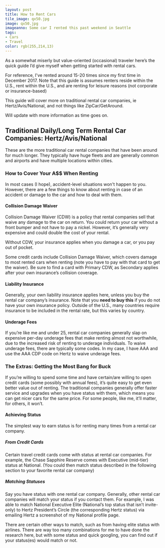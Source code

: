 ```yaml
---
layout: post
title: How to Rent Cars
tile_image: qx50.jpg
image: qx50.jpg
imageanno: Some car I rented this past weekend in Seattle
tags: 
- Cars
- Travel
color: rgb(255,214,13)
---
```

As a somewhat miserly but value-oriented (occasional) traveler here’s the quick guide I’d give myself when getting started with rental cars.

For reference, I've rented around 15-20 times since my first time in December 2017. Note that this guide is assumes renters reside within the U.S., rent within the U.S., and are renting for leisure reasons (not corporate or insurance-based)

This guide will cover more on traditional rental car companies, ie Hertz/Avis/National, and not things like ZipCar/GetAround.

Will update with more information as time goes on.

## Traditional Daily/Long Term Rental Car Companies: Hertz/Avis/National
These are the more traditional car rental companies that have been around for much longer. They typically have huge fleets and are generally common and airports and have multiple locations within cities.

### How to Cover Your A$$ When Renting
In most cases (I hope), accident-level situations won't happen to you. However, there are a few things to know about renting in case of an accident or damage to the car and how to deal with them.

#### Collision Damage Waiver
Collision Damage Waiver (CDW) is a policy that rental companies sell that waive any damage to the car on return. You could return your car without a front bumper and not have to pay a nickel. However, it’s generally very expensive and could double the cost of your rental.

Without CDW, your insurance applies when you damage a car, or you pay out of pocket.

Some credit cards include Collision Damage Waiver, which covers damage to most rented cars when renting (note you have to pay with that card to get the waiver). Be sure to find a card with Primary CDW, as Secondary applies after your own insurance’s collision coverage.

#### Liability Insurance
Generally, your own liability insurance applies here, unless you buy the rental car company’s insurance. Note that you **need to buy this** if you do not have your own insurance policy. Outside of the U.S., many countries require insurance to be included in the rental rate, but this varies by country.

#### Underage Fees
If you’re like me and under 25, rental car companies generally slap on expensive per-day underage fees that make renting almost not worthwhile, due to the increased risk of renting to underage individuals. To waive underage fees, there are typically some codes. In my case, I have AAA and use the AAA CDP code on Hertz to waive underage fees.

### The Extras: Getting the Most Bang for Buck
If you’re willing to spend some time and have certain/are willing to open credit cards (some possibly with annual fees), it’s quite easy to get even better value out of renting. The traditional companies generally offer faster service and upgrades when you have status with them, which means you can get nicer cars for the same price. For some people, like me, it’ll matter, for others, it won’t.

#### Achieving Status
The simplest way to earn status is for renting many times from a rental car company. 

##### From Credit Cards
Certain travel credit cards come with status at rental car companies. For example, the Chase Sapphire Reserve comes with Executive (mid-tier) status at National. (You could then match status described in the following section to your favorite rental car company)

##### Matching Statuses
Say you have status with one rental car company. Generally, other rental car companies will match your status if you contact them. For example, I was able to match National Executive Elite (National’s top status that isn’t invite-only) to Hertz President’s Circle (the corresponding Hertz status) via emailing Hertz a screenshot of my National profile page. 

There are certain other ways to match, such as from having elite status with airlines. There are way too many combinations for me to have done the research here, but with some status and quick googling, you can find out if your status(es) would match or not.
